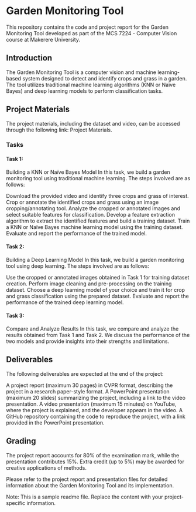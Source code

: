 # Garden Monitoring Tool

This repository contains the code and project report for the Garden Monitoring Tool developed as part of the MCS 7224 - Computer Vision course at Makerere University.

## Introduction

The Garden Monitoring Tool is a computer vision and machine learning-based system designed to detect and identify crops and grass in a garden. The tool utilizes traditional machine learning algorithms (KNN or Naïve Bayes) and deep learning models to perform classification tasks.

## Project Materials

The project materials, including the dataset and video, can be accessed through the following link: Project Materials.

### Tasks

#### Task 1: 
Building a KNN or Naïve Bayes Model
In this task, we build a garden monitoring tool using traditional machine learning. The steps involved are as follows:

Download the provided video and identify three crops and grass of interest.
Crop or annotate the identified crops and grass using an image cropping/annotating tool.
Analyze the cropped or annotated images and select suitable features for classification.
Develop a feature extraction algorithm to extract the identified features and build a training dataset.
Train a KNN or Naïve Bayes machine learning model using the training dataset.
Evaluate and report the performance of the trained model.
#### Task 2: 
Building a Deep Learning Model
In this task, we build a garden monitoring tool using deep learning. The steps involved are as follows:

Use the cropped or annotated images obtained in Task 1 for training dataset creation.
Perform image cleaning and pre-processing on the training dataset.
Choose a deep learning model of your choice and train it for crop and grass classification using the prepared dataset.
Evaluate and report the performance of the trained deep learning model.
#### Task 3: 
Compare and Analyze Results
In this task, we compare and analyze the results obtained from Task 1 and Task 2. We discuss the performance of the two models and provide insights into their strengths and limitations.

## Deliverables

The following deliverables are expected at the end of the project:

A project report (maximum 30 pages) in CVPR format, describing the project in a research paper-style format.
A PowerPoint presentation (maximum 20 slides) summarizing the project, including a link to the video presentation.
A video presentation (maximum 15 minutes) on YouTube, where the project is explained, and the developer appears in the video.
A GitHub repository containing the code to reproduce the project, with a link provided in the PowerPoint presentation.
## Grading

The project report accounts for 80% of the examination mark, while the presentation contributes 15%. Extra credit (up to 5%) may be awarded for creative applications of methods.

Please refer to the project report and presentation files for detailed information about the Garden Monitoring Tool and its implementation.

Note: This is a sample readme file. Replace the content with your project-specific information.
